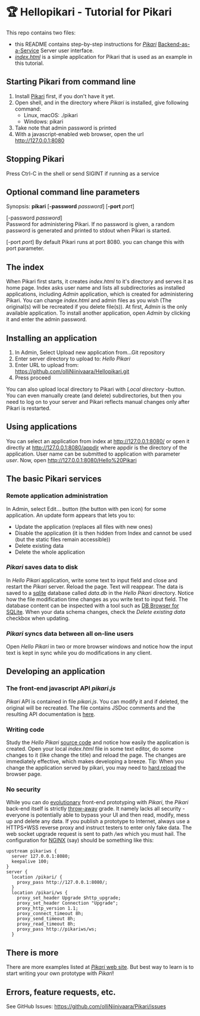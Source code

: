 # 🏆 Hellopikari - Tutorial for Pikari

This repo contains two files:
- this README contains step-by-step instructions for *[Pikari](https://github.com/olliNiinivaara/Pikari/)* [Backend-as-a-Service](https://www.cloudflare.com/learning/serverless/glossary/backend-as-a-service-baas/) Server user interface.
- *[index.html](https://github.com/olliNiinivaara/Hellopikari/raw/master/index.html)* is a simple application for Pikari that is used as an example in this tutorial.

## Starting Pikari from command line
1. Install [Pikari](https://github.com/olliNiinivaara/Pikari/) first, if you don't have it yet.
1. Open shell, and in the directory where *Pikari* is installed, give following command:
    - Linux, macOS: ./pikari
    - Windows: pikari
1. Take note that admin password is printed
1. With a javascript-enabled web browser, open the url <http://127.0.0.1:8080>

## Stopping Pikari
Press Ctrl-C in the shell or send SIGINT if running as a service

## Optional command line parameters
Synopsis: **pikari** \[**-password** _password_\] \[**-port** _port_\]

\[-password _password_\]  
Password for administering Pikari. If no password is given, a random password is generated and printed to stdout when Pikari is started.

\[-port _port_\]
By default Pikari runs at port 8080. you can change this with port parameter.

## The index
When Pikari first starts, it creates _index.html_ to it's directory and serves it as home page. Index asks user name and lists all subdirectories as installed applications, including _Admin_ application, which is created for administering Pikari. You can change _index.html_ and admin files as you wish (The original(s) will be recreated if you delete file(s)).
At first, _Admin_ is the only available application. To install another application, open _Admin_ by clicking it and enter the admin password.

## Installing an application
1. In Admin, Select Upload new application from...Git repository
1. Enter server directory to upload to: _Hello Pikari_
1. Enter URL to upload from: https://github.com/olliNiinivaara/Hellopikari.git
1. Press proceed

You can also upload local directory to Pikari with *Local directory* -button. You can even manually create (and delete) subdirectories, but then you need to log on to your server and Pikari reflects manual changes only after Pikari is restarted.

## Using applications
You can select an application from index at http://127.0.0.1:8080/ or open it directly at http://127.0.0.1:8080/appdir where appdir is the directory of the application. User name can be submitted to application with parameter _user_. Now, open <http://127.0.0.1:8080/Hello%20Pikari>

## The basic Pikari services

### Remote application administration
In Admin, select Edit... button (the button with pen icon) for some application. An update form appears that lets you to:
- Update the application (replaces all files with new ones)
- Disable the application (it is then hidden from Index and cannot be used (but the static files remain accessible))
- Delete existing data
- Delete the whole application

### *Pikari* saves data to disk
In *Hello Pikari* application, write some text to input field and close and restart the *Pikari* server. Reload the page. Text will reappear. The data is saved to a [sqlite](https://www.sqlite.org/) database called *data.db* in the *Hello Pikari* directory. Notice how the file modification time changes as you write text to input field. The database content can be inspected with a tool such as [DB Browser for SQLite](https://sqlitebrowser.org/). When your data schema changes, check the _Delete existing data_ checkbox when updating.

### *Pikari* syncs data between all on-line users
Open *Hello Pikari* in two or more browser windows and notice how the input text is kept in sync while you do modifications in any client.

## Developing an application

### The front-end javascript API *pikari.js* 
*Pikari* API is contained in file *pikari.js*. You can modify it and if deleted, the original will be recreated. The file contains JSDoc comments and the resulting API documentation is [here](http://htmlpreview.github.io/?https://github.com/olliNiinivaara/Pikari/blob/master/doc/pikari_API.html).

### Writing code
Study the *Hello Pikari* [source code](https://github.com/olliNiinivaara/Hellopikari/blob/master/index.html) and notice how easily the application is created. Open your local *index.html* file in some text editor, do some changes to it (like change the title) and reload the page. The changes are immediately effective, which makes developing a breeze. Tip: When you change the application served by pikari, you may need to
[hard reload](https://en.wikipedia.org/wiki/Wikipedia:Bypass_your_cache) the browser page.

### No security
While you can do [evolutionary](https://en.wikipedia.org/wiki/Software_prototyping#Evolutionary_prototyping) front-end prototyping with *Pikari*, the *Pikari* back-end itself is strictly [throw-away](https://en.wikipedia.org/wiki/Software_prototyping#Throwaway_prototyping) grade. It namely lacks all security - everyone is potentially able to bypass your UI and then read, modify, mess up and delete any data. If you publish a prototype to Internet, always use a HTTPS+WSS reverse proxy and instruct testers to enter only fake data. The web socket upgrade request is sent
to path */ws* which you must hail. The configuration for [NGINX](https://www.nginx.com/) (say) should be something like this:

```nginx
upstream pikariws {
  server 127.0.0.1:8080;
  keepalive 100;
}
server {
  location /pikari/ {
    proxy_pass http://127.0.0.1:8080/;
  }
  location /pikari/ws {
    proxy_set_header Upgrade $http_upgrade;
    proxy_set_header Connection "Upgrade";
    proxy_http_version 1.1;
    proxy_connect_timeout 8h;
    proxy_send_timeout 8h;
    proxy_read_timeout 8h;
    proxy_pass http://pikariws/ws;
  }
```

## There is more
There are more examples listed at [*Pikari* web site](https://github.com/olliNiinivaara/Pikari/). But best way to learn is to start writing your own prototype with *Pikari*!

## Errors, feature requests, etc.
See GitHub Issues: <https://github.com/olliNiinivaara/Pikari/issues>